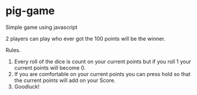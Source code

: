 # pig-game
Simple game using javascript

2 players can play who ever got the 100 points will be the winner.

Rules.

1. Every roll of the dice is count on your current points but if you roll 1 your current points will become 0.
2. If you are comfortable on your current points you can press hold so that the current points will add on your Score.
3. Goodluck!
